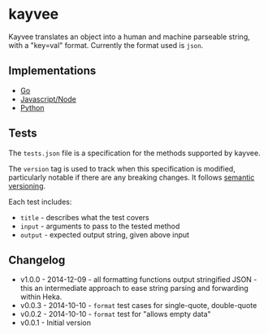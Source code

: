 kayvee
======

Kayvee translates an object into a human and machine parseable string, with a "key=val" format.  Currently the format used is `json`.


## Implementations

 * [Go](https://github.com/Clever/kayvee-go)
 * [Javascript/Node](https://github.com/Clever/kayvee-js)
 * [Python](https://github.com/Clever/kayvee-python)

## Tests

The `tests.json` file is a specification for the methods supported by kayvee.

The `version` tag is used to track when this specification is modified, particularly notable if there are any breaking changes. It follows [semantic versioning](http://semver.org/).

Each test includes:

- `title` - describes what the test covers
- `input` - arguments to pass to the tested method
- `output` - expected output string, given above input

## Changelog

- v1.0.0 - 2014-12-09 - all formatting functions output stringified JSON - this an intermediate approach to ease string parsing and forwarding within Heka.
- v0.0.3 - 2014-10-10 - `format` test cases for single-quote, double-quote
- v0.0.2 - 2014-10-10 - `format` test for "allows empty data"
- v0.0.1 - Initial version
